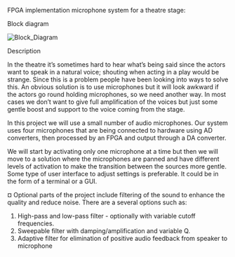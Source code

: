 FPGA implementation microphone system for a theatre stage:

Block diagram



![Block_Diagram](https://github.com/Ghostbut13/DAT096-PASS/blob/main/Diagram/DAT096-Block_Diagram.png)





Description  

In the theatre it’s sometimes hard to hear what’s being said since the actors want to speak in a natural voice; shouting when acting in a play would be strange. Since this is a problem people have been looking into ways to solve this. An obvious solution is to use microphones but it will look awkward if the actors go round holding microphones, so we need another way. In most cases we don’t want to give full amplification of the voices but just some gentle boost and support to the voice coming from the stage.

In this project we will use a small number of audio microphones. Our system uses four microphones that are being connected to hardware using AD converters, then processed by an FPGA and output through a DA converter.

We will start by activating only  one microphone at a time but then we will move to a solution where the microphones are panned and have different levels of activation to make the transition between the sources more gentle. Some type of user interface to adjust settings is preferable. It could be in the form of a terminal or a GUI.

¤ Optional parts of the project include filtering of the sound to enhance the quality and reduce noise. There are a several options such as: 
1.	High-pass and low-pass filter - optionally  with variable cutoff frequencies. 
2.	Sweepable filter with damping/amplification and variable Q.
3.	Adaptive filter for elimination of positive audio feedback from speaker to microphone
